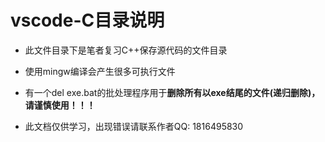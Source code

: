 # vscode-C目录说明

- 此文件目录下是笔者复习C++保存源代码的文件目录

- 使用mingw编译会产生很多可执行文件

- 有一个del exe.bat的批处理程序用于**删除所有以exe结尾的文件(递归删除)，请谨慎使用！！！**

- 此文档仅供学习，出现错误请联系作者QQ: 1816495830

  

